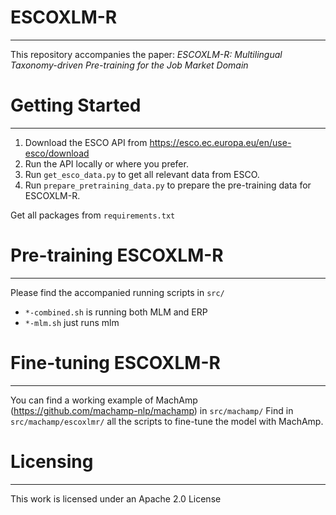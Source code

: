 # ESCOXLM-R
___

This repository accompanies the paper: _ESCOXLM-R: Multilingual Taxonomy-driven Pre-training for the Job Market 
Domain_

# Getting Started
___

1. Download the ESCO API from https://esco.ec.europa.eu/en/use-esco/download
2. Run the API locally or where you prefer.
3. Run `get_esco_data.py` to get all relevant data from ESCO.
4. Run `prepare_pretraining_data.py` to prepare the pre-training data for ESCOXLM-R.

Get all packages from `requirements.txt`

# Pre-training ESCOXLM-R
___


Please find the accompanied running scripts in `src/`
* `*-combined.sh` is running both MLM and ERP
* `*-mlm.sh` just runs mlm

# Fine-tuning ESCOXLM-R
___

You can find a working example of MachAmp (https://github.com/machamp-nlp/machamp) in `src/machamp/`
Find in `src/machamp/escoxlmr/` all the scripts to fine-tune the model with MachAmp.

# Licensing
___

This work is licensed under an Apache 2.0 License




